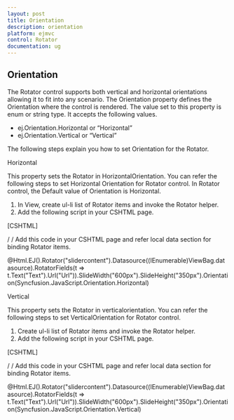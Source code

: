```yaml
---
layout: post
title: Orientation
description: orientation
platform: ejmvc
control: Rotator
documentation: ug
---
```


## Orientation

The Rotator control supports both vertical and horizontal orientations allowing it to fit into any scenario. The Orientation property defines the Orientation where the control is rendered. The value set to this property is enum or string type. It accepts the following values.

* ej.Orientation.Horizontal or “Horizontal”
* ej.Orientation.Vertical  or “Vertical”

The following steps explain you how to set Orientation for the Rotator.

Horizontal

This property sets the Rotator in HorizontalOrientation. You can refer the following steps to set Horizontal Orientation for Rotator control. In Rotator control, the Default value of Orientation is Horizontal. 

1. In View, create ul-li list of Rotator items and invoke the Rotator helper.
2. Add the following script in your CSHTML page.



[CSHTML]

/ / Add this code in your CSHTML page and refer local data section for binding Rotator items.

@Html.EJ().Rotator("slidercontent").Datasource((IEnumerable<Localdata>)ViewBag.datasource).RotatorFields(t => t.Text("Text").Url("Url")).SlideWidth("600px").SlideHeight("350px").Orientation(Syncfusion.JavaScript.Orientation.Horizontal)



Vertical

This property sets the Rotator in verticalorientation. You can refer the following steps to set VerticalOrientation for Rotator control.

1. Create ul-li list of Rotator items and invoke the Rotator helper.
2. Add the following script in your CSHTML page.



[CSHTML]

/ / Add this code in your CSHTML page and refer local data section for binding Rotator items.

@Html.EJ().Rotator("slidercontent").Datasource((IEnumerable<Localdata>)ViewBag.datasource).RotatorFields(t => t.Text("Text").Url("Url")).SlideWidth("600px").SlideHeight("350px").Orientation(Syncfusion.JavaScript.Orientation.Vertical)





